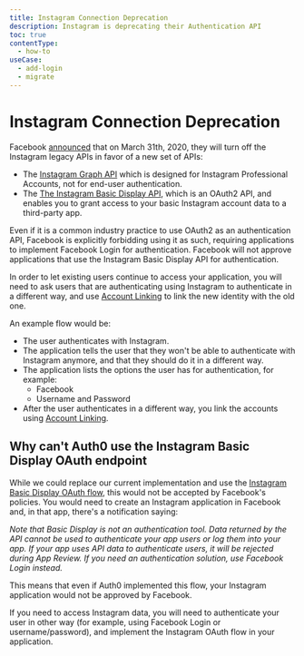 ```yaml
---
title: Instagram Connection Deprecation
description: Instagram is deprecating their Authentication API
toc: true
contentType:
  - how-to
useCase:
  - add-login
  - migrate
---
```

# Instagram Connection Deprecation

Facebook [announced](https://developers.facebook.com/blog/post/2019/10/15/launch-instagram-basic-display-api/) that on March 31th, 2020, they will turn off the Instagram legacy APIs in favor of a new set of APIs:

- The [Instagram Graph API](https://developers.facebook.com/docs/instagram-api) which is designed for Instagram Professional Accounts, not for end-user authentication.
- The [The Instagram Basic Display API](https://developers.facebook.com/docs/instagram-basic-display-api), which is an OAuth2 API, and enables you to grant access to your basic Instagram account data to a third-party app.

Even if it is a common industry practice to use OAuth2 as an authentication API, Facebook is explicitly forbidding using it as such, requiring applications to implement Facebook Login for authentication. Facebook will not approve applications that use the Instagram Basic Display API for authentication.

In order to let existing users continue to access your application, you will need to ask users that are authenticating using Instagram to authenticate in a different way, and use [Account Linking](/link-accounts) to link the new identity with the old one. 

An example flow would be:

- The user authenticates with Instagram.
- The application tells the user that they won't be able to authenticate with Instagram anymore, and that they should do it in a different way.
- The application lists the options the user has for authentication, for example:
    - Facebook
    - Username and Password
- After the user authenticates in a different way, you link the accounts using [Account Linking](/link-accounts).

## Why can't Auth0 use the Instagram Basic Display OAuth endpoint

While we could replace our current implementation and use the [Instagram Basic Display OAuth flow](https://developers.facebook.com/docs/instagram-basic-display-api/guides/getting-access-tokens-and-permissions), this would not be accepted by Facebook's policies. You would need to create an Instagram application in Facebook and, in that app, there's a notification saying:

*Note that Basic Display is not an authentication tool. Data returned by the API cannot be used to authenticate your app users or log them into your app. If your app uses API data to authenticate users, it will be rejected during App Review. If you need an authentication solution, use Facebook Login instead.*

This means that even if Auth0 implemented this flow, your Instagram application would not be approved by Facebook.

If you need to access Instagram data, you will need to authenticate your user in other way (for example, using Facebook Login or username/password), and implement the Instagram OAuth flow in your application.

